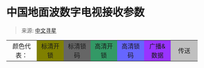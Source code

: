 # 中国地面波数字电视接收参数

> 来源: [中文寻星](http://dtmb.saoing.com)


<table>
  <tbody>
    <tr>
      <td width="115" height="40" align="center">
        颜色代表：
      </td>
      <td width="115" bgcolor="#808000" align="center">
        标清开锁
      </td>
      <td width="115" bgcolor="#666666" align="center">
        标清锁码
      </td>
      <td width="115" bgcolor="#339966" align="center">
        高清开锁
      </td>
      <td width="115" bgcolor="#6666FF" align="center">
        高清锁码
      </td>
      <td width="115" bgcolor="#9933FF" align="center">
        广播&amp;数据
      </td>
      <td width="115" bgcolor="#C0C0C0" align="center">
        传送
      </td>
    </tr>
  </tbody>
</table>
